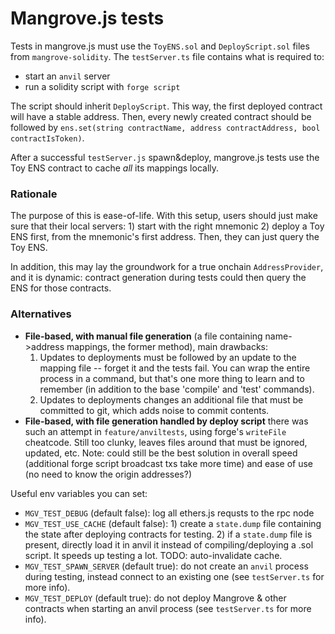 # Mangrove.js tests

Tests in mangrove.js must use the `ToyENS.sol` and `DeployScript.sol` files from `mangrove-solidity`. The `testServer.ts` file contains what is required to:

- start an `anvil` server
- run a solidity script with `forge script`

The script should inherit `DeployScript`. This way, the first deployed contract will have a stable address. Then, every newly created contract should be followed by `ens.set(string contractName, address contractAddress, bool contractIsToken)`.

After a successful `testServer.js` spawn&deploy, mangrove.js tests use the Toy ENS contract to cache _all_ its mappings locally.

### Rationale

The purpose of this is ease-of-life. With this setup, users should just make sure that their local servers: 1) start with the right mnemonic 2) deploy a Toy ENS first, from the mnemonic's first address. Then, they can just query the Toy ENS.

In addition, this may lay the groundwork for a true onchain `AddressProvider`, and it is dynamic: contract generation during tests could then query the ENS for those contracts.

### Alternatives

- **File-based, with manual file generation** (a file containing name->address mappings, the former method), main drawbacks:
  1. Updates to deployments must be followed by an update to the mapping file -- forget it and the tests fail. You can wrap the entire process in a command, but that's one more thing to learn and to remember (in addition to the base 'compile' and 'test' commands).
  2. Updates to deployments changes an additional file that must be committed to git, which adds noise to commit contents.
- **File-based, with file generation handled by deploy script** there was such an attempt in `feature/anviltests`, using forge's `writeFile` cheatcode. Still too clunky, leaves files around that must be ignored, updated, etc. Note: could still be the best solution in overall speed (additional forge script broadcast txs take more time) and ease of use (no need to know the origin addresses?)

Useful env variables you can set:

- `MGV_TEST_DEBUG` (default false): log all ethers.js requsts to the rpc node
- `MGV_TEST_USE_CACHE` (default false): 1) create a `state.dump` file containing the state after deploying contracts for testing. 2) if a `state.dump` file is present, directly load it in anvil it instead of compiling/deploying a .sol script. It speeds up testing a lot. TODO: auto-invalidate cache.
- `MGV_TEST_SPAWN_SERVER` (default true): do not create an `anvil` process during testing, instead connect to an existing one (see `testServer.ts` for more info).
- `MGV_TEST_DEPLOY` (default true): do not deploy Mangrove & other contracts when starting an anvil process (see `testServer.ts` for more info).
